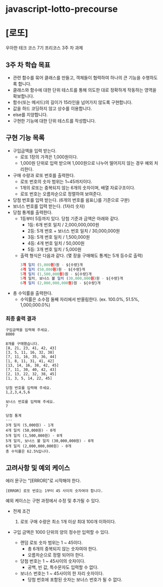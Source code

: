 # javascript-lotto-precourse

# [로또]

우아한 테크 코스 7기 프리코스 3주 차 과제

## 3주 차 학습 목표

- 관련 함수를 묶어 클래스를 만들고, 객체들이 협력하여 하나의 큰 기능을 수행하도록 합니다.
- 클래스와 함수에 대한 단위 테스트를 통해 의도한 대로 정확하게 작동하는 영역을 확보합니다.
- 함수(또는 메서드)의 길이가 15라인을 넘어가지 않도록 구현합니다.
- 값을 하드 코딩하지 않고 상수를 이용합니다.
- else를 지양합니다.
- 구현한 기능에 대한 단위 테스트를 작성합니다.

## 구현 기능 목록

- 구입금액을 입력 받는다.
  - 로또 1장의 가격은 1,000원이다.
  - 1,000원 단위로 입력 받으며 1,000원으로 나누어 떨어지지 않는 경우 예외 처리한다.
- 구매 수량과 로또 번호를 출력한다.
  - 로또 번호의 숫자 범위는 1~45까지이다.
  - 1개의 로또는 중복되지 않는 6개의 숫자이며, 배열 자료구조이다.
  - 로또 번호는 오름차순으로 정렬하여 보여준다.
- 당첨 번호를 입력 받는다. (6개의 번호를 쉼표(,)를 기준으로 구분)
- 보너스 번호를 입력 받는다. (1자리 숫자)
- 당첨 통계를 출력한다.
  - 1등부터 5등까지 있다. 당첨 기준과 금액은 아래와 같다.
    - 1등: 6개 번호 일치 / 2,000,000,000원
    - 2등: 5개 번호 + 보너스 번호 일치 / 30,000,000원
    - 3등: 5개 번호 일치 / 1,500,000원
    - 4등: 4개 번호 일치 / 50,000원
    - 5등: 3개 번호 일치 / 5,000원
  - 출력 형식은 다음과 같다. (몇 장을 구매해도 통계는 5개 등수로 출력)
    ```jsx
    3개 일치 (5,000원)원 - ${수량}개
    4개 일치 (50,000원)원 - ${수량}개
    5개 일치 (1,500,000원)원 - ${수량}개
    5개 일치, 보너스 볼 일치 (30,000,000원)원 - ${수량}개
    6개 일치 (2,000,000,000원)원 - ${수량}개
    ```
- 총 수익률을 출력한다.
  - 수익률은 소수점 둘째 자리에서 반올림한다. (ex. 100.0%, 51.5%, 1,000,000.0%)

### 최종 출력 결과

```
구입금액을 입력해 주세요.
8000

8개를 구매했습니다.
[8, 21, 23, 41, 42, 43]
[3, 5, 11, 16, 32, 38]
[7, 11, 16, 35, 36, 44]
[1, 8, 11, 31, 41, 42]
[13, 14, 16, 38, 42, 45]
[7, 11, 30, 40, 42, 43]
[2, 13, 22, 32, 38, 45]
[1, 3, 5, 14, 22, 45]

당첨 번호를 입력해 주세요.
1,2,3,4,5,6

보너스 번호를 입력해 주세요.
7

당첨 통계
---
3개 일치 (5,000원) - 1개
4개 일치 (50,000원) - 0개
5개 일치 (1,500,000원) - 0개
5개 일치, 보너스 볼 일치 (30,000,000원) - 0개
6개 일치 (2,000,000,000원) - 0개
총 수익률은 62.5%입니다.
```

## 고려사항 및 예외 케이스

에러 문구는 "[ERROR]"로 시작해야 한다.

```
[ERROR] 로또 번호는 1부터 45 사이의 숫자여야 합니다.
```

예외 케이스는 구현 과정에서 수정 및 추가될 수 있다.

- 전제 조건

  1. 로또 구매 수량은 최소 1개 이상 최대 100개 이하이다.

- 구입 금액은 1000 단위의 양의 정수만 입력할 수 있다.
  - 랜덤 로또 숫자 범위는 1 ~ 45이다.
    - 총 6개의 중복되지 않는 숫자여야 한다.
    - 오름차순으로 정렬 되어야 한다.
  - 당첨 번호는 1 ~ 45사이의 숫자이다.
    - 공백, 빈 값, 특수문자도 입력할 수 없다.
  - 보너스 번호는 1 ~ 45사이의 한 자리 숫자이다.
    - 당첨 번호에 포함된 숫자는 보너스 번호가 될 수 없다.
